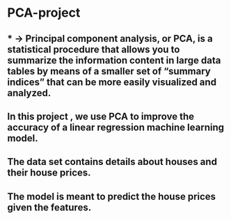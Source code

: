 # PCA-project

## * ->  Principal component analysis, or PCA, is a statistical procedure that allows you to summarize the information content in large data tables by means of a smaller set of “summary indices” that can be more easily visualized and analyzed.

## In this project , we use PCA to improve the accuracy of a linear regression machine learning model.
## The data set contains details about houses and their house prices. 
## The model is meant to predict the house prices given the features.
